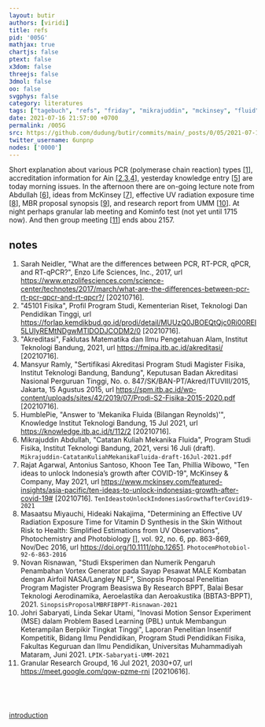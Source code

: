 ```yaml
---
layout: butir
authors: [viridi]
title: refs
pid: '005G'
mathjax: true
chartjs: false
ptext: false
x3dom: false
threejs: false
3dmol: false
oo: false
svgphys: false
category: literatures
tags: ["tagebuch", "refs", "friday", "mikrajuddin", "mckinsey", "fluid", "mechanics", "effective", "uv", "radiation", "exposure", "time", "umm", "johri", "sabaryati", "linda", "sekar", "utami"]
date: 2021-07-16 21:57:00 +0700
permalink: /005G
src: https://github.com/dudung/butir/commits/main/_posts/0/05/2021-07-16-refs.md
twitter_username: 6unpnp
nodes: ['0000']
---
```

Short explanation about various PCR (polymerase chain reaction) types [[1](#r01)], accreditation information for Ain [[2](#r02),[3](#r03),[4](#r04)], yesterday knowledge entry [[5](#r05)] are today morning issues. In the afternoon there are on-going lecture note from Abdullah [[6](#r06)], ideas from McKinsey [[7](#r07)], effective UV radiation exposure time [[8](#r08)], MBR proposal synopsis [[9](#r09)], and research report from UMM [[10](#r10)]. At night perhaps granular lab meeting and Kominfo test (not yet until 1715 now). And then group meeting [[11](#r11)] ends abou 2157.

## notes
1. <a name="r01"></a>Sarah Neidler, "What are the differences between PCR, RT-PCR, qPCR, and RT-qPCR?",  Enzo Life Sciences, Inc., 2017, url <https://www.enzolifesciences.com/science-center/technotes/2017/march/what-are-the-differences-between-pcr-rt-pcr-qpcr-and-rt-qpcr?/> [20210716].
2. <a name="r02"></a>"45101 Fisika", Profil Program Studi, Kementerian Riset, Teknologi Dan Pendidikan Tinggi, url <https://forlap.kemdikbud.go.id/prodi/detail/MUUzQ0JBOEQtQjc0Ri00REI5LUIyREMtNDgwMTlDODJCODM2/0> [20210716].
3. <a name="r03"></a>"Akreditasi", Faklutas Matematika dan Ilmu Pengetahuan Alam, Institut Teknologi Bandung, 2021, url <https://fmipa.itb.ac.id/akreditasi/> [20210716].
4. <a name="r04"></a>Mansyur Ramly, "Sertifikasi Akreditasi Program Studi Magister Fisika, Institut Teknologi Bandung, Bandung", Keputusan Badan Akreditasi Nasional Perguruan Tinggi, No. o. 847/SK/BAN-PT/Akred/ITUVIII/2015, Jakarta, 15 Agustus 2015, url <https://spm.itb.ac.id/wp-content/uploads/sites/42/2019/07/Prodi-S2-Fisika-2015-2020.pdf> [20210716].
5. <a name="r05"></a>HumblePie, "Answer to 'Mekanika Fluida (Bilangan Reynolds)'", Knowledge Institut Teknologi Bandung, 15 Jul 2021, url <https://knowledge.itb.ac.id/t/112/2> [20210716].
6. <a name="r06"></a>Mikrajuddin Abdullah, "Catatan Kuliah Mekanika Fluida", Program Studi Fisika, Institut Teknologi Bandung, 2021, versi 16 Juli (draft). `Mikrajuddin-CatatanKuliahMekanikaFluida-draft-16Jul-2021.pdf`
7. <a name="r07"></a>Rajat Agarwal, Antonius Santoso, Khoon Tee Tan, Phillia Wibowo, "Ten ideas to unlock Indonesia’s growth after COVID-19", McKinsey & Company, May 2021, url <https://www.mckinsey.com/featured-insights/asia-pacific/ten-ideas-to-unlock-indonesias-growth-after-covid-19#> [20210716]. `TenIdeastoUnlockIndonesiasGrowthafterCovid19-2021`
8. <a name="r08"></a>Masaatsu Miyauchi, Hideaki Nakajima, "Determining an Effective UV Radiation Exposure Time for Vitamin D Synthesis in the Skin Without Risk to Health: Simplified Estimations from UV Observations", Photochemistry and Photobiology [], vol. 92, no. 6, pp. 863-869, Nov/Dec 2016, url <https://doi.org/10.1111/php.12651>. `PhotocemPhotobiol-92-6-863-2016`
9. <a name="r09"></a>Novan Risnawan, "Studi Eksperimen dan Numerik Pengaruh Penambahan Vortex Generator pada Sayap Pesawat MALE Kombatan dengan Airfoil NASA/Langley NLF", Sinopsis Proposal Penelitian Program Magister Program Beasiswa By Research BPPT, Balai Besar Teknologi Aerodinamika, Aeroelastika dan Aeroakustika (BBTA3-BPPT), 2021. `SinopsisProposalMBRFIBPPT-Risnawan-2021`
10. <a name="r10"></a>Johri Sabaryati, Linda Sekar Utami, "Inovasi Motion Sensor Experiment (MSE) dalam Problem Based Learning (PBL) untuk Membangun Keterampilan Berpikir Tingkat Tinggi", Laporan Penelitian Insentif Kompetitik, Bidang Ilmu Pendidikan, Program Studi Pendidikan Fisika, Fakultas Keguruan dan Ilmu Pendidikan, Universitas Muhammadiyah Mataram, Juni 2021. `LPIK-Sabaryati-UMM-2021`
11. <a name="r11"></a>Granular Research Groupd, 16 Jul 2021, 2030+07, url <https://meet.google.com/qow-pzme-rni> [20210616].

## &nbsp;
[introduction](0000)
